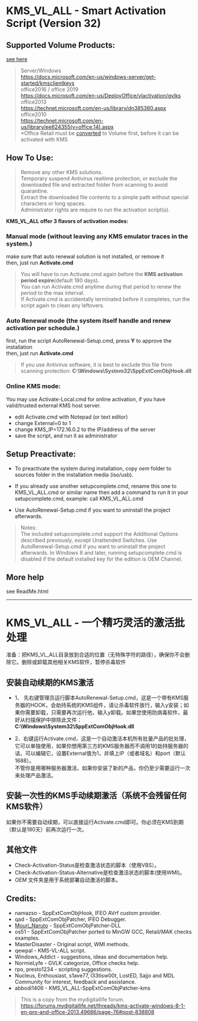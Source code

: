 # KMS_VL_ALL - Smart Activation Script (Version 32)

## Supported Volume Products:  
[see here](https://github.com/lixuy/vlmcsd#valid-apps)
>Server/Windows  
https://docs.microsoft.com/en-us/windows-server/get-started/kmsclientkeys  
office2016 / office 2019  
https://docs.microsoft.com/en-us/DeployOffice/vlactivation/gvlks   
office2013   
https://technet.microsoft.com/en-us/library/dn385360.aspx   
office2010  
https://technet.microsoft.com/en-us/library/ee624355(v=office.14).aspx   
*Office Retail must be [converted](https://github.com/kkkgo/office-C2R-to-VOL) to Volume first, before it can be activated with KMS
## How To Use:
>Remove any other KMS solutions.  
Temporary suspend Antivirus realtime protection, or exclude the downloaded file and extracted folder from scanning to avoid quarantine.  
Extract the downloaded file contents to a simple path without special characters or long spaces.  
Administrator rights are require to run the activation script(s).  

**KMS_VL_ALL offer 3 flavors of activation modes:**
### Manual mode (without leaving any KMS emulator traces in the system.)
make sure that auto renewal solution is not installed, or remove it  
then, just run **Activate.cmd**  

>You will have to run Activate.cmd again before the **KMS activation period expire**(default 180 days).  
You can run Activate.cmd anytime during that period to renew the period to the max interval.  
If Activate.cmd is accidentally terminated before it completes, run the script again to clean any leftovers.  

### Auto Renewal mode (the system itself handle and renew activation per schedule.)
first, run the script AutoRenewal-Setup.cmd, press **Y** to approve the installation  
then, just run **Activate.cmd**  

>If you use Antivirus software, it is best to exclude this file from scanning protection:
**C:\Windows\System32\SppExtComObjHook.dll**

### Online KMS mode:

You may use Activate-Local.cmd for online activation,
if you have valid/trusted external KMS host server.
 - edit Activate.cmd with Notepad (or text editor)
 - change External=0 to 1
 - change KMS_IP=172.16.0.2 to the IP/address of the server
 - save the script, and run it as administrator

## Setup Preactivate:

 - To preactivate the system during installation, copy $oem$ folder to sources folder in the installation media (iso/usb).

 - If you already use another setupcomplete.cmd, rename this one to KMS_VL_ALL.cmd or similar name
then add a command to run it in your setupcomplete.cmd, example:
call KMS_VL_ALL.cmd

 - Use AutoRenewal-Setup.cmd if you want to uninstall the project afterwards.

>Notes:  
The included setupcomplete.cmd support the Additional Options described previously, except Unattended Switches.
Use AutoRenewal-Setup.cmd if you want to uninstall the project afterwards.
In Windows 8 and later, running setupcomplete.cmd is disabled if the default installed key for the edition is OEM Channel.

## More help
see ReadMe.html

* * *
# KMS_VL_ALL - 一个精巧灵活的激活批处理
准备：把KMS_VL_ALL目录放到合适的位置（无特殊字符的路径），确保你不会删除它。删除或卸载其他相关KMS软件，暂停杀毒软件  
## 安装自动续期的KMS激活
  - 1、
 先右键管理员运行脚本AutoRenewal-Setup.cmd，这是一个带有KMS服务器的HOOK，会劫持系统的KMS组件，请让杀毒软件放行，输入y安装；如果你需要卸载，只需要再次运行他，输入y卸载。如果您使用防病毒软件，最好从扫描保护中排除此文件：
**C:\Windows\System32\SppExtComObjHook.dll**
 
  - 2、右键运行Activate.cmd，这是一个自动激活本机所有批量产品的批处理，它可以单独使用，如果你想用第三方的KMS服务器而不调用1的劫持服务器的话，可以编辑它，设置External值为1，并填上IP（或者域名）和port（默认1688）。  
  不管你是用哪种服务器激活，如果你安装了新的产品，你仍至少需要运行一次来处理产品激活。

## 安装一次性的KMS手动续期激活（系统不会残留任何KMS软件）
如果你不需要自动续期，可以直接运行Activate.cmd即可。你必须在KMS到期（默认是180天）前再次运行一次。 

## 其他文件
 - Check-Activation-Status是检查激活状态的脚本（使用VBS）。  
 - Check-Activation-Status-Alternative是检查激活状态的脚本(使用WMI)。  
 - $OEM$ 文件夹是用于系统部署自动激活的脚本。


## Credits:

 - namazso - SppExtComObjHook, IFEO AVrf custom provider.
 - qad - SppExtComObjPatcher, IFEO Debugger.
 - [Mouri_Naruto](https://github.com/MouriNaruto)   - SppExtComObjPatcher-DLL  
 - os51 - SppExtComObjPatcher ported to MinGW GCC, Retail/MAK checks examples.
 - MasterDisaster - Original script, WMI methods.
 - qewpal - KMS-VL-ALL script.
 - Windows_Addict - suggestions, ideas and documentation help.
 - NormieLyfe - GVLK categorize, Office checks help.
 - rpo, presto1234 - scripting suggestions.
 - Nucleus, Enthousiast, s1ave77, l33tisw00t, LostED, Sajjo and MDL Community for interest, feedback and assistance.
 - abbodi1406 - KMS_VL_ALL-SppExtComObjPatcher-kms

>This is a copy from the mydigitallife forum.  
https://forums.mydigitallife.net/threads/kms-activate-windows-8-1-en-pro-and-office-2013.49686/page-76#post-838808
